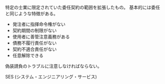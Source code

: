 特定の士業に限定されていた委任契約の範囲を拡張したもの。
基本的には委任と同じような特徴がある。

- 発注者に指揮命令権がない
- 契約期間の制限がない
- 使用者に善管注意義務がある
- 債務不履行責任がない
- 契約不適合責任がない
- 任意解除できる

偽装請負のトラブルに注意しなければならない。

SES (システム・エンジニアリング・サービス)
